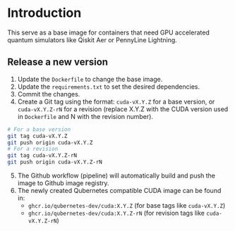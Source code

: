# Introduction

This serve as a base image for containers that need GPU accelerated quantum simulators like Qiskit Aer or PennyLine Lightning.

## Release a new version

1. Update the `Dockerfile` to change the base image.
2. Update the `requirements.txt` to set the desired dependencies.
3. Commit the changes.
4. Create a Git tag using the format: `cuda-vX.Y.Z` for a base version, or `cuda-vX.Y.Z-rN` for a revision (replace X.Y.Z with the CUDA version used in `Dockerfile` and N with the revision number).

```sh
# For a base version
git tag cuda-vX.Y.Z
git push origin cuda-vX.Y.Z
# For a revision
git tag cuda-vX.Y.Z-rN
git push origin cuda-vX.Y.Z-rN
```

5. The Github workflow (pipeline) will automatically build and push the image to Github image registry.
6. The newly created Qubernetes compatible CUDA image can be found in:
   - `ghcr.io/qubernetes-dev/cuda:X.Y.Z` (for base tags like `cuda-vX.Y.Z`)
   - `ghcr.io/qubernetes-dev/cuda:X.Y.Z-rN` (for revision tags like `cuda-vX.Y.Z-rN`)

